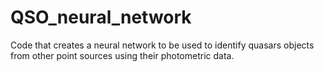 # QSO_neural_network

Code that creates a neural network to be used to identify quasars objects from other point sources using their photometric data.
